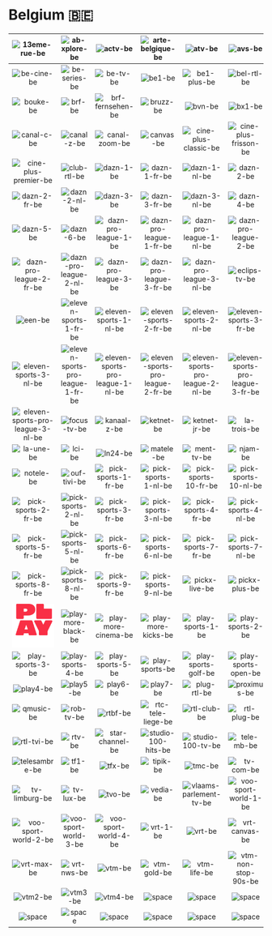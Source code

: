 # Belgium 🇧🇪

| ![13eme-rue-be] | ![ab-xplore-be] | ![actv-be] | ![arte-belgique-be] | ![atv-be] | ![avs-be] |
|:---:|:---:|:---:|:---:|:---:|:---:|
| ![be-cine-be] | ![be-series-be] | ![be-tv-be] | ![be1-be] | ![be1-plus-be] | ![bel-rtl-be] |
| ![bouke-be] | ![brf-be] | ![brf-fernsehen-be] | ![bruzz-be] | ![bvn-be] | ![bx1-be] |
| ![canal-c-be] | ![canal-z-be] | ![canal-zoom-be] | ![canvas-be] | ![cine-plus-classic-be] | ![cine-plus-frisson-be] |
| ![cine-plus-premier-be] | ![club-rtl-be] | ![dazn-1-be] | ![dazn-1-fr-be] | ![dazn-1-nl-be] | ![dazn-2-be] |
| ![dazn-2-fr-be] | ![dazn-2-nl-be] | ![dazn-3-be] | ![dazn-3-fr-be] | ![dazn-3-nl-be] | ![dazn-4-be] |
| ![dazn-5-be] | ![dazn-6-be] | ![dazn-pro-league-1-be] | ![dazn-pro-league-1-fr-be] | ![dazn-pro-league-1-nl-be] | ![dazn-pro-league-2-be] |
| ![dazn-pro-league-2-fr-be] | ![dazn-pro-league-2-nl-be] | ![dazn-pro-league-3-be] | ![dazn-pro-league-3-fr-be] | ![dazn-pro-league-3-nl-be] | ![eclips-tv-be] |
| ![een-be] | ![eleven-sports-1-fr-be] | ![eleven-sports-1-nl-be] | ![eleven-sports-2-fr-be] | ![eleven-sports-2-nl-be] | ![eleven-sports-3-fr-be] |
| ![eleven-sports-3-nl-be] | ![eleven-sports-pro-league-1-fr-be] | ![eleven-sports-pro-league-1-nl-be] | ![eleven-sports-pro-league-2-fr-be] | ![eleven-sports-pro-league-2-nl-be] | ![eleven-sports-pro-league-3-fr-be] |
| ![eleven-sports-pro-league-3-nl-be] | ![focus-tv-be] | ![kanaal-z-be] | ![ketnet-be] | ![ketnet-jr-be] | ![la-trois-be] |
| ![la-une-be] | ![lci-be] | ![ln24-be] | ![matele-be] | ![ment-tv-be] | ![njam-be] |
| ![notele-be] | ![ouf-tivi-be] | ![pick-sports-1-fr-be] | ![pick-sports-1-nl-be] | ![pick-sports-10-fr-be] | ![pick-sports-10-nl-be] |
| ![pick-sports-2-fr-be] | ![pick-sports-2-nl-be] | ![pick-sports-3-fr-be] | ![pick-sports-3-nl-be] | ![pick-sports-4-fr-be] | ![pick-sports-4-nl-be] |
| ![pick-sports-5-fr-be] | ![pick-sports-5-nl-be] | ![pick-sports-6-fr-be] | ![pick-sports-6-nl-be] | ![pick-sports-7-fr-be] | ![pick-sports-7-nl-be] |
| ![pick-sports-8-fr-be] | ![pick-sports-8-nl-be] | ![pick-sports-9-fr-be] | ![pick-sports-9-nl-be] | ![pickx-live-be] | ![pickx-plus-be] |
| ![play-crime-be] | ![play-more-black-be] | ![play-more-cinema-be] | ![play-more-kicks-be] | ![play-sports-1-be] | ![play-sports-2-be] |
| ![play-sports-3-be] | ![play-sports-4-be] | ![play-sports-5-be] | ![play-sports-be] | ![play-sports-golf-be] | ![play-sports-open-be] |
| ![play4-be] | ![play5-be] | ![play6-be] | ![play7-be] | ![plug-rtl-be] | ![proximus-be] |
| ![qmusic-be] | ![rob-tv-be] | ![rtbf-be] | ![rtc-tele-liege-be] | ![rtl-club-be] | ![rtl-plug-be] |
| ![rtl-tvi-be] | ![rtv-be] | ![star-channel-be] | ![studio-100-hits-be] | ![studio-100-tv-be] | ![tele-mb-be] |
| ![telesambre-be] | ![tf1-be] | ![tfx-be] | ![tipik-be] | ![tmc-be] | ![tv-com-be] |
| ![tv-limburg-be] | ![tv-lux-be] | ![tvo-be] | ![vedia-be] | ![vlaams-parlement-tv-be] | ![voo-sport-world-1-be] |
| ![voo-sport-world-2-be] | ![voo-sport-world-3-be] | ![voo-sport-world-4-be] | ![vrt-1-be] | ![vrt-be] | ![vrt-canvas-be] |
| ![vrt-max-be] | ![vrt-nws-be] | ![vtm-be] | ![vtm-gold-be] | ![vtm-life-be] | ![vtm-non-stop-90s-be] |
| ![vtm2-be] | ![vtm3-be] | ![vtm4-be] | ![space] | ![space] | ![space] |
| ![space]| ![space]| ![space]| ![space]| ![space]| ![space]|


[13eme-rue-be]:13eme-rue-be.png
[ab-xplore-be]:ab-xplore-be.png
[actv-be]:actv-be.png
[arte-belgique-be]:arte-belgique-be.png
[atv-be]:atv-be.png
[avs-be]:avs-be.png
[be-cine-be]:be-cine-be.png
[be-series-be]:be-series-be.png
[be-tv-be]:be-tv-be.png
[be1-be]:be1-be.png
[be1-plus-be]:be1-plus-be.png
[bel-rtl-be]:bel-rtl-be.png
[bouke-be]:bouke-be.png
[brf-be]:brf-be.png
[brf-fernsehen-be]:brf-fernsehen-be.png
[bruzz-be]:bruzz-be.png
[bvn-be]:bvn-be.png
[bx1-be]:bx1-be.png
[canal-c-be]:canal-c-be.png
[canal-z-be]:canal-z-be.png
[canal-zoom-be]:canal-zoom-be.png
[canvas-be]:canvas-be.png
[cine-plus-classic-be]:cine-plus-classic-be.png
[cine-plus-frisson-be]:cine-plus-frisson-be.png
[cine-plus-premier-be]:cine-plus-premier-be.png
[club-rtl-be]:club-rtl-be.png
[dazn-1-be]:dazn-1-be.png
[dazn-1-fr-be]:dazn-1-fr-be.png
[dazn-1-nl-be]:dazn-1-nl-be.png
[dazn-2-be]:dazn-2-be.png
[dazn-2-fr-be]:dazn-2-fr-be.png
[dazn-2-nl-be]:dazn-2-nl-be.png
[dazn-3-be]:dazn-3-be.png
[dazn-3-fr-be]:dazn-3-fr-be.png
[dazn-3-nl-be]:dazn-3-nl-be.png
[dazn-4-be]:dazn-4-be.png
[dazn-5-be]:dazn-5-be.png
[dazn-6-be]:dazn-6-be.png
[dazn-pro-league-1-be]:dazn-pro-league-1-be.png
[dazn-pro-league-1-fr-be]:dazn-pro-league-1-fr-be.png
[dazn-pro-league-1-nl-be]:dazn-pro-league-1-nl-be.png
[dazn-pro-league-2-be]:dazn-pro-league-2-be.png
[dazn-pro-league-2-fr-be]:dazn-pro-league-2-fr-be.png
[dazn-pro-league-2-nl-be]:dazn-pro-league-2-nl-be.png
[dazn-pro-league-3-be]:dazn-pro-league-3-be.png
[dazn-pro-league-3-fr-be]:dazn-pro-league-3-fr-be.png
[dazn-pro-league-3-nl-be]:dazn-pro-league-3-nl-be.png
[eclips-tv-be]:eclips-tv-be.png
[een-be]:een-be.png
[eleven-sports-1-fr-be]:eleven-sports-1-fr-be.png
[eleven-sports-1-nl-be]:eleven-sports-1-nl-be.png
[eleven-sports-2-fr-be]:eleven-sports-2-fr-be.png
[eleven-sports-2-nl-be]:eleven-sports-2-nl-be.png
[eleven-sports-3-fr-be]:eleven-sports-3-fr-be.png
[eleven-sports-3-nl-be]:eleven-sports-3-nl-be.png
[eleven-sports-pro-league-1-fr-be]:eleven-sports-pro-league-1-fr-be.png
[eleven-sports-pro-league-1-nl-be]:eleven-sports-pro-league-1-nl-be.png
[eleven-sports-pro-league-2-fr-be]:eleven-sports-pro-league-2-fr-be.png
[eleven-sports-pro-league-2-nl-be]:eleven-sports-pro-league-2-nl-be.png
[eleven-sports-pro-league-3-fr-be]:eleven-sports-pro-league-3-fr-be.png
[eleven-sports-pro-league-3-nl-be]:eleven-sports-pro-league-3-nl-be.png
[focus-tv-be]:focus-tv-be.png
[kanaal-z-be]:kanaal-z-be.png
[ketnet-be]:ketnet-be.png
[ketnet-jr-be]:ketnet-jr-be.png
[la-trois-be]:la-trois-be.png
[la-une-be]:la-une-be.png
[lci-be]:lci-be.png
[ln24-be]:ln24-be.png
[matele-be]:matele-be.png
[ment-tv-be]:ment-tv-be.png
[njam-be]:njam-be.png
[notele-be]:notele-be.png
[ouf-tivi-be]:ouf-tivi-be.png
[pick-sports-1-fr-be]:pick-sports-1-fr-be.png
[pick-sports-1-nl-be]:pick-sports-1-nl-be.png
[pick-sports-10-fr-be]:pick-sports-10-fr-be.png
[pick-sports-10-nl-be]:pick-sports-10-nl-be.png
[pick-sports-2-fr-be]:pick-sports-2-fr-be.png
[pick-sports-2-nl-be]:pick-sports-2-nl-be.png
[pick-sports-3-fr-be]:pick-sports-3-fr-be.png
[pick-sports-3-nl-be]:pick-sports-3-nl-be.png
[pick-sports-4-fr-be]:pick-sports-4-fr-be.png
[pick-sports-4-nl-be]:pick-sports-4-nl-be.png
[pick-sports-5-fr-be]:pick-sports-5-fr-be.png
[pick-sports-5-nl-be]:pick-sports-5-nl-be.png
[pick-sports-6-fr-be]:pick-sports-6-fr-be.png
[pick-sports-6-nl-be]:pick-sports-6-nl-be.png
[pick-sports-7-fr-be]:pick-sports-7-fr-be.png
[pick-sports-7-nl-be]:pick-sports-7-nl-be.png
[pick-sports-8-fr-be]:pick-sports-8-fr-be.png
[pick-sports-8-nl-be]:pick-sports-8-nl-be.png
[pick-sports-9-fr-be]:pick-sports-9-fr-be.png
[pick-sports-9-nl-be]:pick-sports-9-nl-be.png
[pickx-live-be]:pickx-live-be.png
[pickx-plus-be]:pickx-plus-be.png
[play-crime-be]:play-crime-be.png
[play-more-black-be]:play-more-black-be.png
[play-more-cinema-be]:play-more-cinema-be.png
[play-more-kicks-be]:play-more-kicks-be.png
[play-sports-1-be]:play-sports-1-be.png
[play-sports-2-be]:play-sports-2-be.png
[play-sports-3-be]:play-sports-3-be.png
[play-sports-4-be]:play-sports-4-be.png
[play-sports-5-be]:play-sports-5-be.png
[play-sports-be]:play-sports-be.png
[play-sports-golf-be]:play-sports-golf-be.png
[play-sports-open-be]:play-sports-open-be.png
[play4-be]:play4-be.png
[play5-be]:play5-be.png
[play6-be]:play6-be.png
[play7-be]:play7-be.png
[plug-rtl-be]:plug-rtl-be.png
[proximus-be]:proximus-be.png
[qmusic-be]:qmusic-be.png
[rob-tv-be]:rob-tv-be.png
[rtbf-be]:rtbf-be.png
[rtc-tele-liege-be]:rtc-tele-liege-be.png
[rtl-club-be]:rtl-club-be.png
[rtl-plug-be]:rtl-plug-be.png
[rtl-tvi-be]:rtl-tvi-be.png
[rtv-be]:rtv-be.png
[star-channel-be]:star-channel-be.png
[studio-100-hits-be]:studio-100-hits-be.png
[studio-100-tv-be]:studio-100-tv-be.png
[tele-mb-be]:tele-mb-be.png
[telesambre-be]:telesambre-be.png
[tf1-be]:tf1-be.png
[tfx-be]:tfx-be.png
[tipik-be]:tipik-be.png
[tmc-be]:tmc-be.png
[tv-com-be]:tv-com-be.png
[tv-limburg-be]:tv-limburg-be.png
[tv-lux-be]:tv-lux-be.png
[tvo-be]:tvo-be.png
[vedia-be]:vedia-be.png
[vlaams-parlement-tv-be]:vlaams-parlement-tv-be.png
[voo-sport-world-1-be]:voo-sport-world-1-be.png
[voo-sport-world-2-be]:voo-sport-world-2-be.png
[voo-sport-world-3-be]:voo-sport-world-3-be.png
[voo-sport-world-4-be]:voo-sport-world-4-be.png
[vrt-1-be]:vrt-1-be.png
[vrt-be]:vrt-be.png
[vrt-canvas-be]:vrt-canvas-be.png
[vrt-max-be]:vrt-max-be.png
[vrt-nws-be]:vrt-nws-be.png
[vtm-be]:vtm-be.png
[vtm-gold-be]:vtm-gold-be.png
[vtm-life-be]:vtm-life-be.png
[vtm-non-stop-90s-be]:vtm-non-stop-90s-be.png
[vtm2-be]:vtm2-be.png
[vtm3-be]:vtm3-be.png
[vtm4-be]:vtm4-be.png

[space]:../../misc/space-1500.png "Space"

